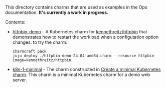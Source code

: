 This directory contains charms that are used as examples in the Ops documentation. **It's currently a work in progress.**

Contents:

- [httpbin-demo](httpbin-demo) - A Kubernetes charm for [kennethreitz/httpbin](https://github.com/kennethreitz/httpbin) that demonstrates how to restart the workload when a configutation option changes. to try the charm:

    ```
    charmcraft pack
    juju deploy ./httpbin-demo-24.04-amd64.charm --resource httpbin-image=kennethreitz/httpbin
    ```

- [k8s-1-minimal](k8s-1-minimal) - The charm constructed in [Create a minimal Kubernetes charm](https://ops.readthedocs.io/en/latest/tutorial/from-zero-to-hero-write-your-first-kubernetes-charm/create-a-minimal-kubernetes-charm.html). This charm is a minimal Kubernetes charm for a demo web server.
